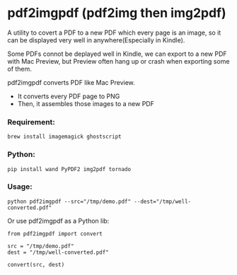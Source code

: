 pdf2imgpdf (pdf2img then img2pdf)
====

A utility to covert a PDF to a new PDF which every page is an image,  so it can be displayed very well in anywhere(Especially in Kindle).

Some PDFs connot be deplayed well in Kindle, we can export to a new PDF with Mac Preview,
but Preview often hang up or crash when exporting some of them.

pdf2imgpdf converts PDF like Mac Preview.

- It converts every PDF page to PNG
- Then, it assembles those images to a new PDF

### Requirement:
	
	brew install imagemagick ghostscript

### Python:
	
	pip install wand PyPDF2 img2pdf tornado

### Usage:
	
	python pdf2imgpdf --src="/tmp/demo.pdf" --dest="/tmp/well-converted.pdf"

Or use pdf2imgpdf as a Python lib:

    from pdf2imgpdf import convert

    src = "/tmp/demo.pdf"
    dest = "/tmp/well-converted.pdf"

    convert(src, dest)
